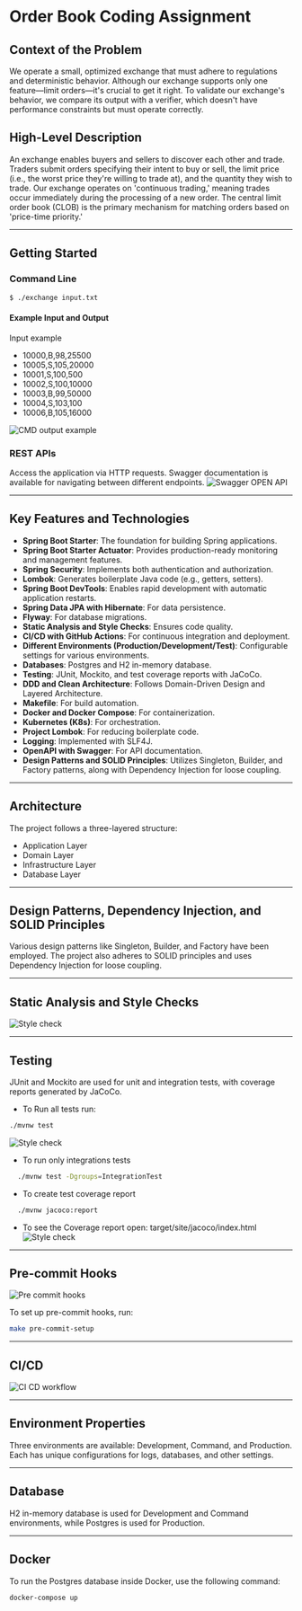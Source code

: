 # Order Book Coding Assignment

## Context of the Problem

We operate a small, optimized exchange that must adhere to regulations and deterministic behavior. Although our exchange supports only one feature—limit orders—it's crucial to get it right. To validate our exchange's behavior, we compare its output with a verifier, which doesn't have performance constraints but must operate correctly.

## High-Level Description

An exchange enables buyers and sellers to discover each other and trade. Traders submit orders specifying their intent to buy or sell, the limit price (i.e., the worst price they're willing to trade at), and the quantity they wish to trade. Our exchange operates on 'continuous trading,' meaning trades occur immediately during the processing of a new order. The central limit order book (CLOB) is the primary mechanism for matching orders based on 'price-time priority.'

---

## Getting Started

### Command Line

```bash
$ ./exchange input.txt
```

#### Example Input and Output
Input example
* 10000,B,98,25500
* 10005,S,105,20000
* 10001,S,100,500
* 10002,S,100,10000
* 10003,B,99,50000
* 10004,S,103,100
* 10006,B,105,16000

![CMD output example](README/cmd_example.png)


### REST APIs

Access the application via HTTP requests. Swagger documentation is available for navigating between different endpoints.
![Swagger OPEN API](README/swagger.jpeg)

---

## Key Features and Technologies

- **Spring Boot Starter**: The foundation for building Spring applications.
- **Spring Boot Starter Actuator**: Provides production-ready monitoring and management features.
- **Spring Security**: Implements both authentication and authorization.
- **Lombok**: Generates boilerplate Java code (e.g., getters, setters).
- **Spring Boot DevTools**: Enables rapid development with automatic application restarts.
- **Spring Data JPA with Hibernate**: For data persistence.
- **Flyway**: For database migrations.
- **Static Analysis and Style Checks**: Ensures code quality.
- **CI/CD with GitHub Actions**: For continuous integration and deployment.
- **Different Environments (Production/Development/Test)**: Configurable settings for various environments.
- **Databases**: Postgres and H2 in-memory database.
- **Testing**: JUnit, Mockito, and test coverage reports with JaCoCo.
- **DDD and Clean Architecture**: Follows Domain-Driven Design and Layered Architecture.
- **Makefile**: For build automation.
- **Docker and Docker Compose**: For containerization.
- **Kubernetes (K8s)**: For orchestration.
- **Project Lombok**: For reducing boilerplate code.
- **Logging**: Implemented with SLF4J.
- **OpenAPI with Swagger**: For API documentation.
- **Design Patterns and SOLID Principles**: Utilizes Singleton, Builder, and Factory patterns, along with Dependency Injection for loose coupling.

---

## Architecture

The project follows a three-layered structure:
- Application Layer
- Domain Layer
- Infrastructure Layer
- Database Layer

---

## Design Patterns, Dependency Injection, and SOLID Principles

Various design patterns like Singleton, Builder, and Factory have been employed. The project also adheres to SOLID principles and uses Dependency Injection for loose coupling.

---

## Static Analysis and Style Checks

![Style check](README/style_check.png)


---

## Testing
JUnit and Mockito are used for unit and integration tests, with coverage reports generated by JaCoCo.
* To Run all tests run:
```bash
./mvnw test 
```
![Style check](README/run_tests.png)

* To run only integrations tests

```bash
  ./mvnw test -Dgroups=IntegrationTest
```
* To create test coverage report

```bash
  ./mvnw jacoco:report
```
* To see the Coverage report open:
target/site/jacoco/index.html
![Style check](README/test_coverage_report.jpeg)


---

## Pre-commit Hooks

![Pre commit hooks](README/pre-commit.png)

To set up pre-commit hooks, run:

```bash
make pre-commit-setup
```

---

## CI/CD

![CI CD workflow](README/CI_CD.jpeg)


---

## Environment Properties

Three environments are available: Development, Command, and Production. Each has unique configurations for logs, databases, and other settings.

---

## Database

H2 in-memory database is used for Development and Command environments, while Postgres is used for Production.

---

## Docker

To run the Postgres database inside Docker, use the following command:

```bash
docker-compose up

